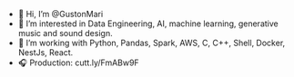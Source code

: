 - 👋 Hi, I’m @GustonMari
- 👀 I’m interested in Data Engineering, AI, machine learning, generative music and sound design.
- 🌱 I’m working with Python, Pandas, Spark, AWS, C, C++, Shell, Docker, NestJs, React.
- 🎧 Production: cutt.ly/FmABw9F

<!---
GustonMari/GustonMari is a ✨ special ✨ repository because its `README.md` (this file) appears on your GitHub profile.
You can click the Preview link to take a look at your changes.
--->
